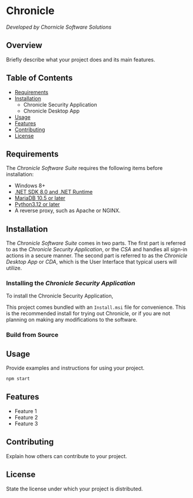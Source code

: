 # Chronicle
<em>Developed by Chornicle Software Solutions</em>


## Overview
Briefly describe what your project does and its main features.

## Table of Contents
- [Requirements](#requirements)
- [Installation](#installation)
    - Chronicle Security Application
    - Chronicle Desktop App
- [Usage](#usage)
- [Features](#features)
- [Contributing](#contributing)
- [License](#license)

## Requirements

The <em>Chronicle Software Suite</em> requires the following items before installation:

* Windows 8+
* [.NET SDK 8.0 and .NET Runtime](https://dotnet.microsoft.com/en-us/download)
* [MariaDB 10.5 or later](https://mariadb.com/downloads/)
* [Python3.12 or later](https://www.python.org/downloads/)
* A reverse proxy, such as Apache or NGINX.

## Installation
The <em>Chronicle Software Suite</em> comes in two parts. The first part is referred to as the <em>Chronicle Security Application</em>, or the *CSA* and handles all sign-in actions in a secure manner. The second part is referred to as the <em>Chronicle Desktop App</em> or *CDA*, which is the User Interface that typical users will utilize.

### Installing the *Chronicle Security Application*

To install the Chronicle Security Application, 



This project comes bundled with an `Install.msi` file for convenience. This is the recommended install for trying out Chronicle, or if you are not planning on making any modifications to the software.

### Build from Source

## Usage
Provide examples and instructions for using your project.

```bash
npm start
```

## Features
- Feature 1
- Feature 2
- Feature 3

## Contributing
Explain how others can contribute to your project.

## License
State the license under which your project is distributed.
